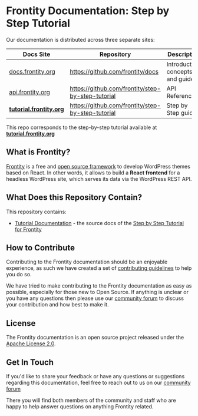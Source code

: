 # Frontity Documentation: Step by Step Tutorial

Our documentation is distributed across three separate sites:

| Docs Site                                              | Repository                                        | Description                       |
| ------------------------------------------------------ | ------------------------------------------------- | --------------------------------- |
| [docs.frontity.org](https://docs.frontity.org)         | https://github.com/frontity/docs                  | Introduction, concepts and guides |
| [api.frontity.org](https://api.frontity.org)       | https://github.com/frontity/step-by-step-tutorial         | API Reference                     |
| [**tutorial.frontity.org**](https://tutorial.frontity.org) | https://github.com/frontity/step-by-step-tutorial | Step by Step guide                |

This repo corresponds to the step-by-step tutorial available at [**tutorial.frontity.org**](https://tutorial.frontity.org)

## What is Frontity?

[Frontity](https://frontity.org/) is a free and [open source framework](https://github.com/frontity/frontity) to develop WordPress themes based on React.
In other words, it allows to build a **React frontend** for a headless WordPress site, which serves its data via the WordPress REST API.

## What Does this Repository Contain?

This repository contains:

- [Tutorial Documentation](https://github.com/frontity/step-by-step-tutorial/tree/master/tutorial) - the source docs of the [Step by Step Tutorial for Frontity](https://tutorial.frontity.org/)

## How to Contribute

Contributing to the Frontity documentation should be an enjoyable experience, as such we have created a set of [contributing guidelines](https://github.com/frontity/docs/tree/master/CONTRIBUTING.md) to help you do so.

We have tried to make contributing to the Frontity documentation as easy as possible, especially for those new to Open Source.
If anything is unclear or you have any questions then please use our [community forum](https://community.frontity.org/c/docs-and-tutorials/29) to discuss your contribution and how best to make it.

## License

The Frontity documentation is an open source project released under the [Apache License 2.0](https://github.com/frontity/docs/tree/master/LICENSE.md).

## Get In Touch

If you'd like to share your feedback or have any questions or suggestions regarding this documentation, feel free to reach out to us on our [community forum](https://community.frontity.org/c/docs-and-tutorials/29)

There you will find both members of the community and staff who are happy to help answer questions on anything Frontity related.